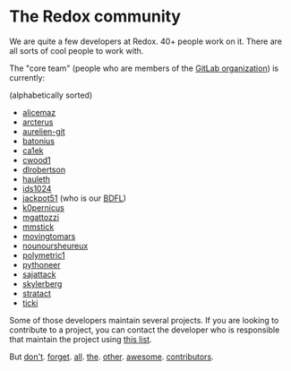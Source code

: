 The Redox community
===================

We are quite a few developers at Redox. 40+ people work on it. There are all sorts of cool people to work with.

The "core team" (people who are members of the [GitLab organization](https://gitlab.redox-os.org/redox-os)) is currently:

(alphabetically sorted)

- [alicemaz]
- [arcterus]
- [aurelien-git]
- [batonius]
- [ca1ek]
- [cwood1]
- [dlrobertson]
- [hauleth]
- [ids1024]
- [jackpot51] (who is our [BDFL])
- [k0pernicus]
- [mgattozzi]
- [mmstick]
- [movingtomars]
- [nounoursheureux]
- [polymetric1]
- [pythoneer]
- [sajattack]
- [skylerberg]
- [stratact]
- [ticki]

Some of those developers maintain several projects.
If you are looking to contribute to a project, you can contact the developer who is responsible that maintain the project using [this list].

But [don't]. [forget]. [all]. [the]. [other]. [awesome]. [contributors].

[BDFL]: https://en.wikipedia.org/wiki/Benevolent_dictator_for_life

[alicemaz]: https://github.com/alicemaz
[arcterus]: https://github.com/arcterus
[aurelien-git]: https://github.com/aurelien-git
[batonius]: https://github.com/batonius
[ca1ek]: https://github.com/ca1ek
[cwood1]: https://github.com/cwood1
[dlrobertson]: https://gitlab.redox-os.org/dlrobertson
[hauleth]: https://github.com/hauleth
[ids1024]: https://gitlab.redox-os.org/ids1024
[jackpot51]: https://gitlab.redox-os.org/jackpot51
[k0pernicus]: https://github.com/k0pernicus
[mgattozzi]: https://github.com/mgattozzi
[mmstick]: https://gitlab.redox-os.org/mmstick
[movingtomars]: https://github.com/movingtomars
[nounoursheureux]: https://github.com/nounoursheureux
[polymetric1]: https://github.com/polymetric1
[pythoneer]: https://github.com/pythoneer
[sajattack]: https://gitlab.redox-os.org/sajattack
[skylerberg]: https://github.com/skylerberg
[stratact]: https://gitlab.redox-os.org/stratact
[ticki]: https://github.com/ticki

[this list]: ./overview/maintainers.html

[don't]: https://gitlab.redox-os.org/redox-os/redox/graphs/master
[forget]: https://gitlab.redox-os.org/redox-os/coreutils/graphs/master
[all]: https://gitlab.redox-os.org/redox-os/sodium/graphs/master
[the]: https://gitlab.redox-os.org/redox-os/ion/graphs/master
[other]: https://gitlab.redox-os.org/redox-os/orbtk/graphs/master
[awesome]: https://gitlab.redox-os.org/redox-os/orbclient/graphs/master
[contributors]: https://gitlab.redox-os.org/redox-os/redox/graphs/master
